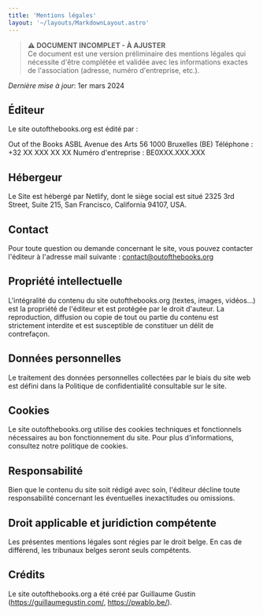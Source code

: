 ```yaml
---
title: 'Mentions légales'
layout: '~/layouts/MarkdownLayout.astro'
---
```


> **⚠️ DOCUMENT INCOMPLET - À AJUSTER**  
> Ce document est une version préliminaire des mentions légales qui nécessite d'être complétée et validée avec les informations exactes de l'association (adresse, numéro d'entreprise, etc.).

_Dernière mise à jour_: 1er mars 2024

## Éditeur

Le site outofthebooks.org est édité par :

Out of the Books ASBL
Avenue des Arts 56
1000 Bruxelles (BE)
Téléphone : +32 XX XXX XX XX
Numéro d'entreprise : BE0XXX.XXX.XXX

## Hébergeur

Le Site est hébergé par Netlify, dont le siège social est situé 2325 3rd Street, Suite 215, San Francisco, California 94107, USA.

## Contact

Pour toute question ou demande concernant le site, vous pouvez contacter l'éditeur à l'adresse mail suivante : contact@outofthebooks.org

## Propriété intellectuelle

L'intégralité du contenu du site outofthebooks.org (textes, images, vidéos...) est la propriété de l'éditeur et est protégée par le droit d'auteur. La reproduction, diffusion ou copie de tout ou partie du contenu est strictement interdite et est susceptible de constituer un délit de contrefaçon.

## Données personnelles

Le traitement des données personnelles collectées par le biais du site web est défini dans la Politique de confidentialité consultable sur le site.

## Cookies

Le site outofthebooks.org utilise des cookies techniques et fonctionnels nécessaires au bon fonctionnement du site. Pour plus d'informations, consultez notre politique de cookies.

## Responsabilité

Bien que le contenu du site soit rédigé avec soin, l'éditeur décline toute responsabilité concernant les éventuelles inexactitudes ou omissions.

## Droit applicable et juridiction compétente

Les présentes mentions légales sont régies par le droit belge. En cas de différend, les tribunaux belges seront seuls compétents.

## Crédits

Le site outofthebooks.org a été créé par Guillaume Gustin (https://guillaumegustin.com/, https://pwablo.be/). 
